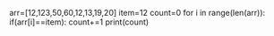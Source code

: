 arr=[12,123,50,60,12,13,19,20]
item=12
count=0 
for i in range(len(arr)):
     if(arr[i]==item):
         count+=1
print(count)
